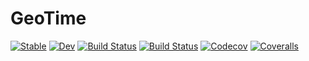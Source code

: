 # GeoTime

[![Stable](https://img.shields.io/badge/docs-stable-blue.svg)](https://rafaqz.github.io/GeoTime.jl/stable)
[![Dev](https://img.shields.io/badge/docs-dev-blue.svg)](https://rafaqz.github.io/GeoTime.jl/dev)
[![Build Status](https://travis-ci.com/rafaqz/GeoTime.jl.svg?branch=master)](https://travis-ci.com/rafaqz/GeoTime.jl)
[![Build Status](https://ci.appveyor.com/api/projects/status/github/rafaqz/GeoTime.jl?svg=true)](https://ci.appveyor.com/project/rafaqz/GeoTime-jl)
[![Codecov](https://codecov.io/gh/rafaqz/GeoTime.jl/branch/master/graph/badge.svg)](https://codecov.io/gh/rafaqz/GeoTime.jl)
[![Coveralls](https://coveralls.io/repos/github/rafaqz/GeoTime.jl/badge.svg?branch=master)](https://coveralls.io/github/rafaqz/GeoTime.jl?branch=master)

